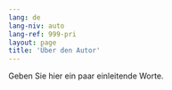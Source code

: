 ```yaml
---
lang: de
lang-niv: auto
lang-ref: 999-pri
layout: page
title: 'Über den Autor'
---
```


Geben Sie hier ein paar einleitende Worte.
